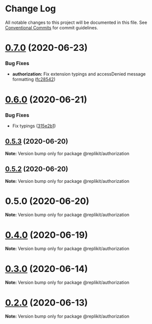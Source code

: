 # Change Log

All notable changes to this project will be documented in this file.
See [Conventional Commits](https://conventionalcommits.org) for commit guidelines.

# [0.7.0](https://github.com/Exeteres/Replikit/compare/v0.6.0...v0.7.0) (2020-06-23)


### Bug Fixes

* **authorization:** Fix extension typings and accessDenied message formatting ([fc28542](https://github.com/Exeteres/Replikit/commit/fc28542dcb84f82d20a4552ad31b6b89fb0b9ec7))





# [0.6.0](https://github.com/Exeteres/Replikit/compare/v0.5.3...v0.6.0) (2020-06-21)


### Bug Fixes

* Fix typings ([315e2b1](https://github.com/Exeteres/Replikit/commit/315e2b1fedab922dd3e63851f33de64856a8d863))





## [0.5.3](https://github.com/Exeteres/Replikit/compare/v0.5.2...v0.5.3) (2020-06-20)

**Note:** Version bump only for package @replikit/authorization





## [0.5.2](https://github.com/Exeteres/Replikit/compare/v0.5.1...v0.5.2) (2020-06-20)

**Note:** Version bump only for package @replikit/authorization





# 0.5.0 (2020-06-20)

**Note:** Version bump only for package @replikit/authorization






# [0.4.0](https://github.com/Exeteres/Replikit/compare/v0.3.0...v0.4.0) (2020-06-19)

**Note:** Version bump only for package @replikit/authorization





# [0.3.0](https://github.com/Exeteres/Replikit/compare/v0.2.0...v0.3.0) (2020-06-14)

**Note:** Version bump only for package @replikit/authorization





# [0.2.0](https://github.com/Exeteres/Replikit/compare/v0.1.0...v0.2.0) (2020-06-13)

**Note:** Version bump only for package @replikit/authorization
